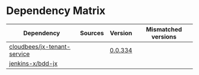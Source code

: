 # Dependency Matrix

Dependency | Sources | Version | Mismatched versions
---------- | ------- | ------- | -------------------
[cloudbees/jx-tenant-service](https://github.com/cloudbees/jx-tenant-service) |  | [0.0.334](https://github.com/cloudbees/jx-tenant-service/releases/tag/v0.0.334) | 
[jenkins-x/bdd-jx](https://github.com/jenkins-x/bdd-jx.git) |  | []() | 
